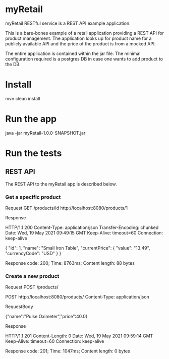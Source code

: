 # myRetail
myRetail RESTful service is a REST API example application.

This is a bare-bones example of a retail application providing a REST API for product management.
The application looks up for product name for a publicly available API and the price of the product is from a mocked API.

The entire application is contained within the jar file.
The minimal configuration required is a postgres DB in case one wants to add product to the DB.


# Install
mvn clean install

# Run the app
java -jar myRetail-1.0.0-SNAPSHOT.jar

# Run the tests
<TO DO>

## REST API
The REST API to the myRetail app is described below.

### Get a specific product

Request
GET /products/id
http://localhost:8080/products/1

Response

HTTP/1.1 200 
Content-Type: application/json
Transfer-Encoding: chunked
Date: Wed, 19 May 2021 09:49:15 GMT
Keep-Alive: timeout=60
Connection: keep-alive

{
  "id": 1,
  "name": "Small Iron Table",
  "currentPrice": {
    "value": "13.49",
    "currencyCode": "USD"
  }
}

Response code: 200; Time: 8763ms; Content length: 88 bytes

### Create a new product

Request
POST /products/

POST http://localhost:8080/products/
Content-Type: application/json

RequestBody

{"name":"Pulse Oximeter","price":40.0}

Response

HTTP/1.1 201 
Content-Length: 0
Date: Wed, 19 May 2021 09:59:14 GMT
Keep-Alive: timeout=60
Connection: keep-alive

<Response body is empty>

Response code: 201; Time: 1047ms; Content length: 0 bytes

